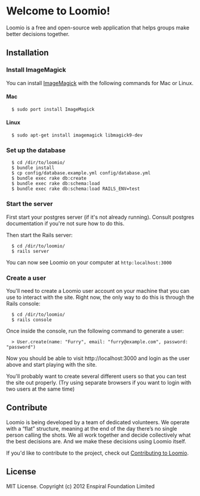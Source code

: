 # Welcome to Loomio!

Loomio is a free and open-source web application that helps groups make better decisions together.

## Installation

### Install ImageMagick

You can install [ImageMagick](http://www.imagemagick.org/script/binary-releases.php)  with the following commands for Mac or Linux.

#### Mac

```
  $ sudo port install ImageMagick
```

#### Linux

```
  $ sudo apt-get install imagemagick libmagick9-dev
```

### Set up the database

```
  $ cd /dir/to/loomio/
  $ bundle install
  $ cp config/database.example.yml config/database.yml
  $ bundle exec rake db:create
  $ bundle exec rake db:schema:load
  $ bundle exec rake db:schema:load RAILS_ENV=test
```

### Start the server

First start your postgres server (if it's not already running). Consult
postgres documentation if you're not sure how to do this.

Then start the Rails server:

```
  $ cd /dir/to/loomio/
  $ rails server
```

You can now see Loomio on your computer at `http:localhost:3000`

### Create a user

You'll need to create a Loomio user account on your machine that you can
use to interact with the site. Right now, the only way to do this is
through the Rails console:

```
  $ cd /dir/to/loomio/
  $ rails console
```

Once inside the console, run the following command to generate a user:

```
  > User.create(name: "Furry", email: "furry@example.com", password: "password")
```

Now you should be able to visit http://localhost:3000 and login as the user
above and start playing with the site.

You'll probably want to create several different users so that you can
test the site out properly. (Try using separate browsers if you want to
login with two users at the same time)

## Contribute

Loomio is being developed by a team of dedicated volunteers. We operate with a “flat” structure, meaning at the end of the day there’s no single person calling the shots. We all work together and decide collectively what the best decisions are. And we make these decisions using Loomio itself.

If you'd like to contribute to the project, check out [Contributing to Loomio](https://github.com/enspiral/loomio/wiki/Contributing-to-Loomio).

## License

MIT License. Copyright (c) 2012 Enspiral Foundation Limited

